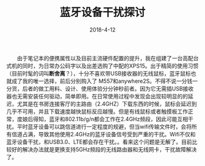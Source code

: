 ﻿---
layout: post
title: 蓝牙设备干扰探讨
date: 2018-4-12
categories: blog
tags: [生活,效率]
description: 哪管真理无穷，进一寸有一寸欢喜
---

　　由于笔记本的便携属性以及目前主流硬件配置的提升，我在组建了一台高配台式机的同时，为日常办公码字以及出差选购了中配的XPS15。出于精简的使用习惯（目前时髦的词叫**断舍离**？），十分不喜欢带USB接收器的无线鼠标，蓝牙鼠标也就成了我的唯一选择，前后分别购入了 M557和anywhere2S。不得不说一分钱一分货，后者的做工用料、设计、使用体验分分钟秒前者。因为它无需插USB接收器也无需安装任何驱动，简单即用。在日常使用过程中发现会出现较明显的的延迟，尤其是在书房连接客厅的主路由（2.4GHZ）下载东西的时候，鼠标会延迟到几乎不可用，并且下载速度越快鼠标反应越慢。但是有线鼠标或者触摸板工作正常，度娘后得知，蓝牙和802.11b/g/n都会工作在2.4GHz频段，因此可能互相干扰。平时蓝牙设备可以跳信道进行一定程度的规避，但当wifi传输文件时，会将所有信道占满，导致其他使用2.4GHz的蓝牙设备信号受到严重的干扰。Wifi不仅和蓝牙设备干扰，和USB3.0、LTE都会存在干扰。。看来这个问题是无解了。目前比较好的解决办法就是更换支持5GHz频段的无线路由器和无线网卡，干扰故障解决了。












